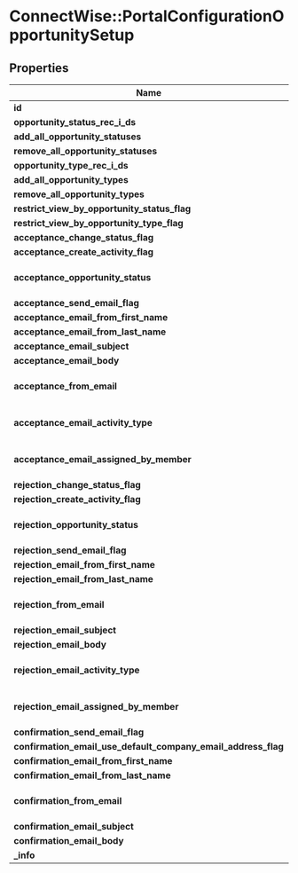 # ConnectWise::PortalConfigurationOpportunitySetup

## Properties
Name | Type | Description | Notes
------------ | ------------- | ------------- | -------------
**id** | **Integer** |  | [optional] 
**opportunity_status_rec_i_ds** | **Array&lt;Integer&gt;** |  | [optional] 
**add_all_opportunity_statuses** | **BOOLEAN** |  | [optional] 
**remove_all_opportunity_statuses** | **BOOLEAN** |  | [optional] 
**opportunity_type_rec_i_ds** | **Array&lt;Integer&gt;** |  | [optional] 
**add_all_opportunity_types** | **BOOLEAN** |  | [optional] 
**remove_all_opportunity_types** | **BOOLEAN** |  | [optional] 
**restrict_view_by_opportunity_status_flag** | **BOOLEAN** |  | [optional] 
**restrict_view_by_opportunity_type_flag** | **BOOLEAN** |  | [optional] 
**acceptance_change_status_flag** | **BOOLEAN** |  | [optional] 
**acceptance_create_activity_flag** | **BOOLEAN** |  | [optional] 
**acceptance_opportunity_status** | [**OpportunityStatusReference**](OpportunityStatusReference.md) | Required when acceptanceChangeStatusFlag is true | [optional] 
**acceptance_send_email_flag** | **BOOLEAN** |  | [optional] 
**acceptance_email_from_first_name** | **String** |  | [optional] 
**acceptance_email_from_last_name** | **String** |  | [optional] 
**acceptance_email_subject** | **String** |  | [optional] 
**acceptance_email_body** | **String** |  | [optional] 
**acceptance_from_email** | **String** | Required when acceptanceSendEmailFlag is true | [optional] 
**acceptance_email_activity_type** | [**ActivityTypeReference**](ActivityTypeReference.md) | Required when acceptanceCreateActivityFlag is true | [optional] 
**acceptance_email_assigned_by_member** | [**MemberReference**](MemberReference.md) | Required when acceptanceCreateActivityFlag is true | [optional] 
**rejection_change_status_flag** | **BOOLEAN** |  | [optional] 
**rejection_create_activity_flag** | **BOOLEAN** |  | [optional] 
**rejection_opportunity_status** | [**OpportunityStatusReference**](OpportunityStatusReference.md) | Required when rejectionChangeStatusFlag is true | [optional] 
**rejection_send_email_flag** | **BOOLEAN** |  | [optional] 
**rejection_email_from_first_name** | **String** |  | [optional] 
**rejection_email_from_last_name** | **String** |  | [optional] 
**rejection_from_email** | **String** | Required when rejectionSendEmailFlag is true | [optional] 
**rejection_email_subject** | **String** |  | [optional] 
**rejection_email_body** | **String** |  | [optional] 
**rejection_email_activity_type** | [**ActivityTypeReference**](ActivityTypeReference.md) | Required when rejectionCreateActivityFlag is true | [optional] 
**rejection_email_assigned_by_member** | [**MemberReference**](MemberReference.md) | Required when rejectionCreateActivityFlag is true | [optional] 
**confirmation_send_email_flag** | **BOOLEAN** |  | [optional] 
**confirmation_email_use_default_company_email_address_flag** | **BOOLEAN** |  | [optional] 
**confirmation_email_from_first_name** | **String** |  | [optional] 
**confirmation_email_from_last_name** | **String** |  | [optional] 
**confirmation_from_email** | **String** | Required when confirmationSendEmailFlag is true | [optional] 
**confirmation_email_subject** | **String** |  | [optional] 
**confirmation_email_body** | **String** |  | [optional] 
**_info** | [**Metadata**](Metadata.md) | Metadata of the entity | [optional] 


